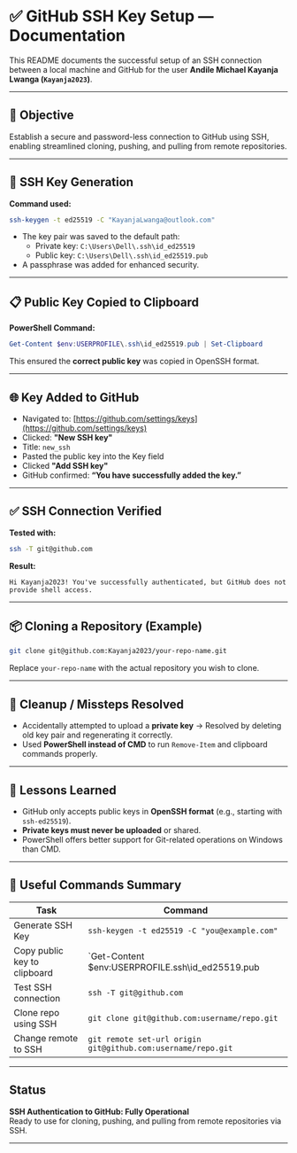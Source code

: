 # ✅ GitHub SSH Key Setup — Documentation

This README documents the successful setup of an SSH connection between a local machine and GitHub for the user **Andile Michael Kayanja Lwanga (`Kayanja2023`)**.

---

## 📌 Objective
Establish a secure and password-less connection to GitHub using SSH, enabling streamlined cloning, pushing, and pulling from remote repositories.

---

## 🔐 SSH Key Generation

**Command used:**
```bash
ssh-keygen -t ed25519 -C "KayanjaLwanga@outlook.com"
```

- The key pair was saved to the default path:
  - Private key: `C:\Users\Dell\.ssh\id_ed25519`
  - Public key: `C:\Users\Dell\.ssh\id_ed25519.pub`
- A passphrase was added for enhanced security.

---

## 📋 Public Key Copied to Clipboard

**PowerShell Command:**
```powershell
Get-Content $env:USERPROFILE\.ssh\id_ed25519.pub | Set-Clipboard
```

This ensured the **correct public key** was copied in OpenSSH format.

---

## 🌐 Key Added to GitHub

- Navigated to: [https://github.com/settings/keys](https://github.com/settings/keys)
- Clicked: **"New SSH key"**
- Title: `new_ssh`
- Pasted the public key into the Key field
- Clicked **"Add SSH key"**
- GitHub confirmed: **“You have successfully added the key.”**

---

## ✅ SSH Connection Verified

**Tested with:**
```bash
ssh -T git@github.com
```

**Result:**
```
Hi Kayanja2023! You've successfully authenticated, but GitHub does not provide shell access.
```

---

## 📦 Cloning a Repository (Example)

```bash
git clone git@github.com:Kayanja2023/your-repo-name.git
```

Replace `your-repo-name` with the actual repository you wish to clone.

---

## 🧹 Cleanup / Missteps Resolved

- Accidentally attempted to upload a **private key** → Resolved by deleting old key pair and regenerating it correctly.
- Used **PowerShell instead of CMD** to run `Remove-Item` and clipboard commands properly.

---

## 🧠 Lessons Learned

- GitHub only accepts public keys in **OpenSSH format** (e.g., starting with `ssh-ed25519`).
- **Private keys must never be uploaded** or shared.
- PowerShell offers better support for Git-related operations on Windows than CMD.

---

## 📎 Useful Commands Summary

| Task                             | Command |
|----------------------------------|---------|
| Generate SSH Key                 | `ssh-keygen -t ed25519 -C "you@example.com"` |
| Copy public key to clipboard     | `Get-Content $env:USERPROFILE\.ssh\id_ed25519.pub | Set-Clipboard` |
| Test SSH connection              | `ssh -T git@github.com` |
| Clone repo using SSH             | `git clone git@github.com:username/repo.git` |
| Change remote to SSH             | `git remote set-url origin git@github.com:username/repo.git` |

---

## Status

**SSH Authentication to GitHub: Fully Operational**  
Ready to use for cloning, pushing, and pulling from remote repositories via SSH.

---
